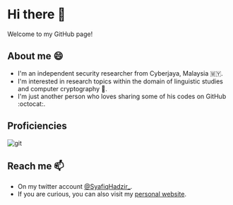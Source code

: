 # Hi there 👋

Welcome to my GitHub page!

## About me 😄
- I'm an independent security researcher from Cyberjaya, Malaysia :malaysia:.
- I'm interested in research topics within the domain of linguistic studies and computer cryptography :1234:.
- I'm just another person who loves sharing some of his codes on GitHub :octocat:.

## Proficiencies

<p>
  <img alt="git" src="https://img.shields.io/badge/-Git-F05032?style=flat-square&logo=git&logoColor=white" />
</p>

## Reach me 📫
- On my twitter account [@SyafiqHadzir_](https://twitter.com/SyafiqHadzir_).
- If you are curious, you can also visit my [personal website](https://syafiqhadzir.dev).
